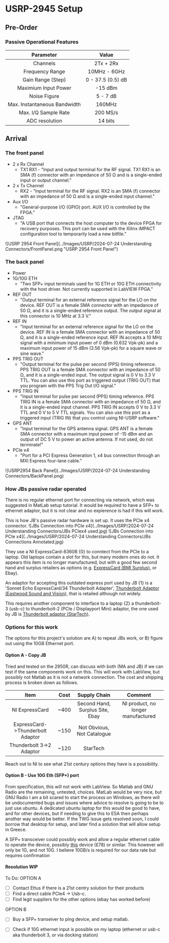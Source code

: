 # USRP-2945 Setup
## Pre-Order
### Passive Operational Features  
| Parameter                    | Value             |
|:----------------------------:|:-----------------:|
| Channels                     | 2Tx + 2Rx         |
| Frequency Range              | 10MHz - 6GHz      |
| Gain Range (Step)            | 0 - 37.5 (0.5) dB |
| Maximium Input Power         | -15 dBm           |
| Noise Figure                 | 5 - 7 dB          |
| Max. Instantaneous Bandwidth | 160MHz            |
| Max. I/Q Sample Rate         | 200 MS/s          |
| ADC resolution               | 14 bits           |
## Arrival
### The front panel
- 2 x Rx Channel
    - TX1 RX1 - "Input and output terminal for the RF signal. TX1 RX1 is an SMA (f) connector with an impedance of 50 Ω and is a single-ended input or output channel."
- 2 x Tx Channel
    - RX2 - "Input terminal for the RF signal. RX2 is an SMA (f) connector with an impedance of 50 Ω and is a single-ended input channel."
- Aux I/O
    - "General-purpose I/O (GPIO) port. AUX I/O is controlled by the FPGA."
- JTAG
    - "A USB port that connects the host computer to the device FPGA for recovery purposes. This port can be used with the Xilinx iMPACT configuration tool to temporarily load a new bitfile."

![USRP 2954 Front Panel](../Images/USRP/2024-07-24 Understanding Connectors/FrontPanel.png "USRP 2954 Front Panel")

### The back panel
- Power
- 1G/10G ETH
    - "Two SFP+ input terminals used for 1G ETH or 10G ETH connectivity with the host driver. Not currently supported in LabVIEW FPGA."
- REF OUT
    - "Output terminal for an external reference signal for the LO on the device. REF OUT is a female SMA connector with an impedance of 50 Ω, and it is a single-ended reference output. The output signal at this connector is 10 MHz at 3.3 V."
- REF IN
    - "Input terminal for an external reference signal for the LO on the device. REF IN is a female SMA connector with an impedance of 50 Ω, and it is a single-ended reference input. REF IN accepts a 10 MHz signal with a minimum input power of 0 dBm (0.632 Vpk-pk) and a maximum input power of 15 dBm (3.56 Vpk-pk) for a square wave or sine wave."
- PPS TRIG OUT
    - "Output terminal for the pulse per second (PPS) timing reference. PPS TRIG OUT is a female SMA connector with an impedance of 50 Ω, and it is a single-ended input. The output signal is 0 V to 3.3 V TTL. You can also use this port as triggered output (TRIG OUT) that you program with the PPS Trig Out I/O signal."
- PPS TRIG IN
    - "Input terminal for pulse per second (PPS) timing reference. PPS TRIG IN is a female SMA connector with an impedance of 50 Ω, and it is a single-ended input channel. PPS TRIG IN accepts 0 V to 3.3 V TTL and 0 V to 5 V TTL signals. You can also use this port as a triggered input (TRIG IN) that you control using NI-USRP software."
- GPS ANT
    - "Input terminal for the GPS antenna signal. GPS ANT is a female SMA connector with a maximum input power of -15 dBm and an output of DC 5 V to power an active antenna. If not used, do not terminate!"
- PCIe x4
    - "Port for a PCI Express Generation 1, x4 bus connection through an MXI Express four-lane cable."

![USRP2954 Back Panel](../Images/USRP/2024-07-24 Understanding Connectors/BackPanel.png)

### How JBs passive radar operated
There is no regular ethernet port for connecting via network, which was suggested in MatLab setup tutorial. It would be required to have a SFP+ to ethernet adaptor, but it is not clear and no expierence is had if this will work.

This is how JB's passive radar hardware is set up. It uses the PCIe x4 connector.
![JBs Connection into PCIe x4](../Images/USRP/2024-07-24 Understanding Connectors/JBs PCIex4 used.jpg)
![JBs Connection into PCIe x4](../Images/USRP/2024-07-24 Understanding Connectors/JBs Connections Annotated.jpg)

They use a NI ExpressCard-8360B {0} to conntect from the PCIe to a laptop. Old laptops contain a slot for this, but many modern ones do not. It appears this item is no longer manufactured, but with a good few second hand and surplus retailers as options (e.g. [ExpressCard (BMI Surplus)](https://bmisurplus.com/product/national-instruments-express-card-8360-mxi-express-interface-card/), or Ebay).

An adaptor for accepting this outdated express port used by JB {1} is a 'Sonnet Echo ExpressCard/34 Thunderbolt Adapter', [Thunderbolt Adaptor (Eastwood Sound and Vision](https://www.eastwoodsoundandvision.com/sonnet-echo-expresscard-34-thunderbolt-adapter)), that is retailed although not widely. 

This requires another component to interface to a laptop {2} a thunderbolt-3 (usb-c) to thunderbolt-2 (PCIe / Displayport Mini) adaptor, the one used by JB is [Thunderbolt adaptor (StarTech)](https://www.startech.com/en-gb/usb-hubs/tbt3tbtadap). 

### Options for this work 
The options for this project's solution are A) to repeat JBs work, or B) figure out using the 10GB Ethernet port. 
#### Option A - Copy JB
Tried and tested on the 2950R, can discuss with both (MA and JB) if we can test if the same components work on this. 
This will work with LabView, but possibly not Matlab as it is not a network connection. 
The cost and shipping process is broken down as follows.

| Item                             | Cost | Supply Chain                    | Comment                            |
|:--------------------------------:|:----:|:-------------------------------:|:----------------------------------:|
| NI ExpressCard                   | ~400 | Second Hand, Surplus Site, Ebay | NI product, no longer manufactured |
| ExpressCard->Thunderbolt Adaptor | ~150 | Not Obvious, Not Catalogue      |                                    |
| Thunderbolt 3->2 Adaptor         | ~120 | StarTech                        |                                    |

 Reach out to NI to see what 21st century options they have is a possibility. 

#### Option B - Use 10G Eth (SFP+) port
From specification, this will not work with LabView. So Matlab and GNU Radio are the remaining, untested, choices. MatLab would be very nice, but GNU Radio I am a bit scared to start the process on Windows, as there will be undocumented bugs and issues where advice to resolve is going to be to just use ubuntu. A dedicated ubuntu laptop for this would be good to have, and for other devices, but if needing to give this to ESA then perhaps another way would be better. If the TWG issue gets resolved soon, I could borrow that desktop for setup, and later find a solution that will allow setup in Greece. 

A SFP+ transceiver could possibly work and allow a regular ethernet cable to operate the device, possibly [this](https://www.fs.com/uk/products/66612.html) device (£78) or similar. This however will only be 1G, and not 10G. I believe 10GB/s is required for our data rate but requires confirmation

#### Resolution WIP
To Do:
OPTION A 
- [ ] Contact Ettus if there is a 21st centry solution for their products
- [ ] Find a direct cable PCIe4 -> Usb-c.
- [ ] Find legit suppliers for the other options (ebay has worked before)

OPTION B
- [ ] Buy a SFP+ transeiver to ping device, and setup matlab.
- [ ] Check if 10G ethernet input is possible on my laptop (ethernet or usb-c aka thunderbolt 3, or via docking station)

